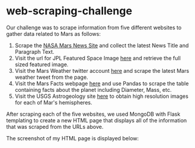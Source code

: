 # web-scraping-challenge

Our challenge was to scrape information from five different websites to gather data related to Mars as follows:

1) Scrape the [NASA Mars News Site](https://mars.nasa.gov/news/) and collect the latest News Title and Paragraph Text.
2) Visit the url for JPL Featured Space Image [here](https://www.jpl.nasa.gov/spaceimages/?search=&category=Mars) and retrieve the full sized featured image.
3) Visit the Mars Weather twitter account [here](https://twitter.com/marswxreport?lang=en) and scrape the latest Mars weather tweet from the page.
4) Visit the Mars Facts webpage [here](https://space-facts.com/mars/) and use Pandas to scrape the table containing facts about the planet including Diameter, Mass, etc.
5) Visit the USGS Astrogeology site [here](https://astrogeology.usgs.gov/search/results?q=hemisphere+enhanced&k1=target&v1=Mars) to obtain high resolution images for each of Mar's hemispheres.

After scraping each of the five websites, we used MongoDB with Flask templating to create a new HTML page that displays all of the information that was scraped from the URLs above.

The screenshot of my HTML page is displayed below:
